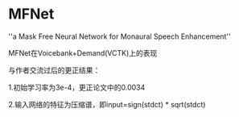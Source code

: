 # MFNet
''a Mask Free Neural Network for Monaural Speech Enhancement''

MFNet在Voicebank+Demand(VCTK)上的表现

与作者交流过后的更正结果：

1.初始学习率为3e-4，更正论文中的0.0034

2.输入网络的特征为压缩谱，即input=sign(stdct) * sqrt(stdct)
